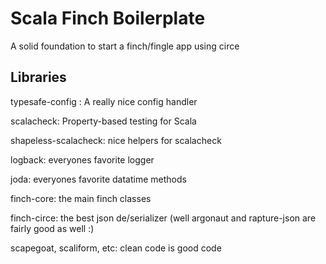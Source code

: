 # Scala Finch Boilerplate

A solid foundation to start a finch/fingle app using circe

## Libraries

typesafe-config : A really nice config handler

scalacheck: Property-based testing for Scala

shapeless-scalacheck: nice helpers for scalacheck

logback: everyones favorite logger

joda: everyones favorite datatime methods

finch-core: the main finch classes

finch-circe: the best json de/serializer (well argonaut and rapture-json are fairly good as well :)

scapegoat, scaliform, etc: clean code is good code

